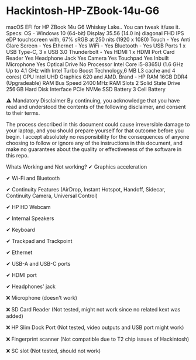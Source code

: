 # Hackintosh-HP-ZBook-14u-G6
macOS EFI for HP ZBook 14u G6 Whiskey Lake.. You can tweak it/use it.
Specs:
OS - Windows 10 (64-bit)
Display	35.56 (14.0 in) diagonal FHD IPS eDP touchscreen with, 67% sRGB at 250 nits (1920 x 1080)
Touch	- Yes
Anti Glare Screen -	Yes
Ethernet - Yes
WiFi - Yes
Bluetooth	- Yes
USB Ports	1 x USB Type-C, 3 x USB 3.0
Thunderbolt -	Yes
HDMI	1 x HDMI Port
Card Reader	Yes
Headphone Jack	Yes
Camera	Yes
Touchpad	Yes
Inbuilt Microphone	Yes
Optical Drive	No
Processor	Intel Core i5-8365U (1.6 GHz Up to 4.1 GHz with Intel Turbo Boost Technology,6 MB L3 cache and 4 cores)
GPU	Intel UHD Graphics 620 and AMD.
Brand	- HP
RAM	16GB DDR4 (Upgradeable)
RAM Bus Speed	2400 MHz
RAM Slots	2
Solid State Drive	256 GB
Hard Disk Interface	PCIe NVMe SSD
Battery	3 Cell Battery

⚠️ Mandatory Disclaimer
By continuing, you acknowledge that you have read and understood the contents of the following disclaimer, and consent to their terms.

The process described in this document could cause irreversible damage to your laptop, and you should prepare yourself for that outcome before you begin. I accept absolutely no responsibility for the consequences of anyone choosing to follow or ignore any of the instructions in this document, and make no guarantees about the quality or effectiveness of the software in this repo.



Whats Working and Not working?
✔  Graphics acceleration


✔  Wi-Fi and Bluetooth


✔  Continuity Features (AirDrop, Instant Hotspot, Handoff, Sidecar, Continuity Camera, Universal Control)


✔  HP HD Webcam


✔  Internal Speakers


✔  Keyboard


✔  Trackpad and Trackpoint


✔  Ethernet


✔  USB-A and USB-C ports


✔  HDMI port


✔  Headphones' jack


❌ Microphone (doesn't work)


❌ SD Card Reader (Not tested, might not work since no related kext was added)


❌ HP Slim Dock Port (Not tested, video outputs and USB port might work)


❌ Fingerprint scanner (Not compatible due to T2 chip issues of Hackintosh)


❌ SC slot (Not tested, should not work)
